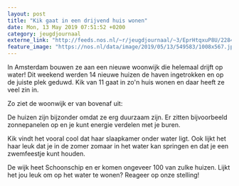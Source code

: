 ```yaml
---
layout: post
title: "Kik gaat in een drijvend huis wonen"
date: Mon, 13 May 2019 07:51:52 +0200
category: jeugdjournaal
externe_link: "http://feeds.nos.nl/~r/jeugdjournaal/~3/EprHtqxuP8U/2284384"
feature_image: "https://nos.nl/data/image/2019/05/13/549583/1008x567.jpg"
---
```


<p>In Amsterdam bouwen ze aan een nieuwe woonwijk die helemaal drijft op water! Dit weekend werden 14 nieuwe huizen de haven ingetrokken en op de juiste plek geduwd. Kik van 11 gaat in zo'n huis wonen en daar heeft ze veel zin in.</p>
<p>Zo ziet de woonwijk er van bovenaf uit:</p>
<p>De huizen zijn bijzonder omdat ze erg duurzaam zijn. Er zitten bijvoorbeeld zonnepanelen op en je kunt energie verdelen met je buren.</p>
<p>Kik vindt het vooral cool dat haar slaapkamer onder water ligt. Ook lijkt het haar leuk dat je in de zomer zomaar in het water kan springen en dat je een zwemfeestje kunt houden.</p>
<p>De wijk heet Schoonschip en er komen ongeveer 100 van zulke huizen. Lijkt het jou leuk om op het water te wonen? Reageer op onze stelling!</p><img src="http://feeds.feedburner.com/~r/jeugdjournaal/~4/EprHtqxuP8U" height="1" width="1" alt=""/>
